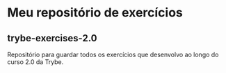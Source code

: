# Meu repositório de exercícios

## trybe-exercises-2.0

Repositório para guardar todos os exercícios que desenvolvo ao longo do curso 2.0 da Trybe.
